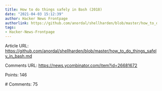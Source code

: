 ```yaml
---
title: How to do things safely in Bash (2018)
date: "2021-04-03 15:12:39"
author: Hacker News Frontpage
authorlink: https://github.com/anordal/shellharden/blob/master/how_to_do_things_safely_in_bash.md
tags:
- Hacker-News-Frontpage
---
```


<p>Article URL: <a href="https://github.com/anordal/shellharden/blob/master/how_to_do_things_safely_in_bash.md">https://github.com/anordal/shellharden/blob/master/how_to_do_things_safely_in_bash.md</a></p>
<p>Comments URL: <a href="https://news.ycombinator.com/item?id=26681672">https://news.ycombinator.com/item?id=26681672</a></p>
<p>Points: 146</p>
<p># Comments: 75</p>
